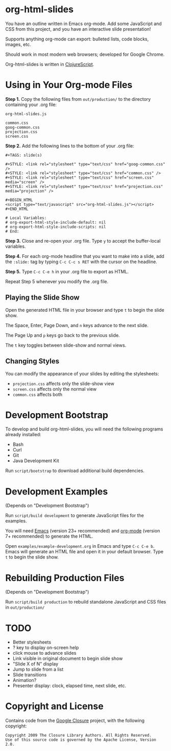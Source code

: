 org-html-slides
========================================

You have an outline written in Emacs org-mode.  Add some JavaScript
and CSS from this project, and you have an interactive
slide presentation!

Supports anything org-mode can export: bulleted lists, code blocks,
images, etc.

Should work in most modern web browsers; developed for Google Chrome.

Org-html-slides is written in [ClojureScript](https://github.com/clojure/clojurescript).


Using in Your Org-mode Files
========================================

**Step 1.** Copy the following files from `out/production/` to the
directory containing your .org file:

    org-html-slides.js

    common.css
    goog-common.css
    projection.css
    screen.css

**Step 2.** Add the following lines to the bottom of your .org file:

    #+TAGS: slide(s)

    #+STYLE: <link rel="stylesheet" type="text/css" href="goog-common.css" />
    #+STYLE: <link rel="stylesheet" type="text/css" href="common.css" />
    #+STYLE: <link rel="stylesheet" type="text/css" href="screen.css" media="screen" />
    #+STYLE: <link rel="stylesheet" type="text/css" href="projection.css" media="projection" />

    #+BEGIN_HTML
    <script type="text/javascript" src="org-html-slides.js"></script>
    #+END_HTML

    # Local Variables:
    # org-export-html-style-include-default: nil
    # org-export-html-style-include-scripts: nil
    # End:

**Step 3.** Close and re-open your .org file. Type `y` to accept the
buffer-local variables.

**Step 4.** For each org-mode headline that you want to make into a
slide, add the `:slide:` tag by typing `C-c C-c s RET` with the cursor
on the headline.

**Step 5.** Type `C-c C-e h` in your .org file to export as HTML.

Repeat Step 5 whenever you modify the .org file.


Playing the Slide Show
----------------------

Open the generated HTML file in your browser and type `t` to begin the
slide show.

The Space, Enter, Page Down, and `n` keys advance to the next slide.

The Page Up and `p` keys go back to the previous slide.

The `t` key toggles between slide-show and normal views.


Changing Styles
--------------------

You can modify the appearance of your slides by editing the stylesheets:

* `projection.css` affects only the slide-show view
* `screen.css` affects only the normal view
* `common.css` affects both


Development Bootstrap
========================================

To develop and build org-html-slides, you will need the following
programs already installed:

* Bash
* Curl
* Git
* Java Development Kit

Run `script/bootstrap` to download additional build dependencies.


Development Examples
========================================

(Depends on "Development Bootstrap")

Run `script/build development` to generate JavaScript files for the examples.

You will need [Emacs](http://www.gnu.org/software/emacs/) (version 23+ recommended) and
[org-mode](http://orgmode.org/) (version 7+ recommended) to generate the HTML.

Open `examples/example-development.org` in Emacs and type `C-c C-e b`.
Emacs will generate an HTML file and open it in your default
browser. Type `t` to begin the slide show.


Rebuilding Production Files
========================================

(Depends on "Development Bootstrap")

Run `script/build production` to rebuild standalone JavaScript and CSS
files in `out/production/`


TODO
========================================

* Better stylesheets
* ? key to display on-screen help
* click mouse to advance slides
* Link visible in original document to begin slide show
* "Slide X of N" display
* Jump to slide from a list
* Slide transitions
* Animation?
* Presenter display: clock, elapsed time, next slide, etc.


Copyright and License
========================================

Contains code from the
[Google Closure](http://code.google.com/closure/) project,
with the following copyright:

    Copyright 2009 The Closure Library Authors. All Rights Reserved.
    Use of this source code is governed by the Apache License, Version 2.0.
